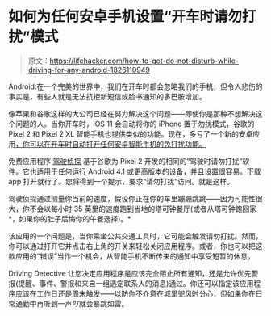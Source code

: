 # 如何为任何安卓手机设置“开车时请勿打扰”模式

> 原文：<https://lifehacker.com/how-to-get-do-not-disturb-while-driving-for-any-android-1826110949>

Android:在一个完美的世界中，我们在开车时都会忽略我们的手机，但令人悲伤的事实是，有些人就是无法抗拒新短信或脸书通知的多巴胺增加。



像苹果和谷歌这样的大公司已经在努力解决这个问题——即使你是那种不想解决这个问题的人。当你开车时，iOS 11 会自动将你的 iPhone 置于勿扰模式，谷歌的 Pixel 2 和 Pixel 2 XL 智能手机也提供类似的功能。现在，多亏了一个新的安卓应用[，你可以在开车时自动打开任何安卓智能手机的免打扰功能。](https://www.androidpolice.com/2018/05/17/driving-detective-brings-automatic-not-disturb-driving-non-pixel-phones-using-official-transition-api/)

免费应用程序 [驾驶侦探](https://play.google.com/store/apps/details?id=mk.com.vasilev.drivingdetective) 基于谷歌为 Pixel 2 开发的相同的“驾驶时请勿打扰”软件。它也适用于任何运行 Android 4.1 或更高版本的设备，并且设置很容易。下载 app 打开就行了。您将得到一个提示，要求“请勿打扰”访问。就是这样。

驾驶侦探通过测量你当前的速度，假设你正在你的车里蹦蹦跳跳——因为可能性很大，你不会以每小时 35 英里的速度跑到当地的塔可钟餐厅(或者从塔可钟跑回家*，如果你的肚子后悔你的午餐选择)。*

该应用的一个问题是，当你乘坐公共交通工具时，它可能会触发请勿打扰。然而，你可以通过打开它并点击右上角的开关来轻松关闭应用程序。或者，你也可以把这款应用的“错误”当作一个机会，从智能手机不断传来的通知中享受短暂的休息。

Driving Detective 让您决定应用程序是应该完全阻止所有通知，还是允许优先警报(提醒、事件、警报和来自一组选定联系人的消息)通过。你还可以指定该应用程序应该在工作日还是周末触发——以防你不介意在城里兜风时分心，但如果你在日常通勤中再听到一声*叮*就会暴跳如雷。
